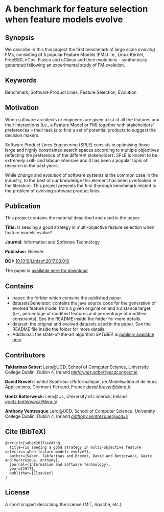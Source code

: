 # A benchmark for feature selection when feature models evolve


## Synopsis

We describe in this this project the first benchmark of large scale *evolving* FMs, consisting of 5 popular Feature Models (FMs) i.e., Linux Kernel, FreeBSD, eCos, Fiasco and uClinux and their evolutions – synthetically generated following an experimental study of FM evolution.

## Keywords

Benchmark, Software Product Lines, Feature Selection, Evolution

## Motivation

When software architects or engineers are given a list of all the features and their interactions (i.e., a Feature Model or FM) together with stakeholders’ preferences – their task is to find a set of potential products to suggest the decision makers. 

Software Product Lines Engineering (SPLE) consists in optimising those large and highly constrained search spaces according to multiple objectives reflecting the preference of the different stakeholders. SPLE is known to be extremely skill- and labour-intensive and it has been a popular topic of research in the past years.

While *change* and *evolution* of software systems is the common case in the industry, to the best of our knowledge this element has been overlooked in the literature. This project presents the first thorough benchmark related to the problem of evolving software product lines. 

## Publication

This project contains the material described and used in the paper:

**Title:** Is seeding a good strategy in multi-objective feature selection when feature models evolve?

**Journal:** Information and Software Technology

**Publisher:** Elsevier

**DOI:** [10.1016/j.infsof.2017.08.010](https://doi.org/10.1016/j.infsof.2017.08.010)

The paper is [available here for download](https://www.researchgate.net/publication/319401082_Is_seeding_a_good_strategy_in_multi-objective_feature_selection_when_feature_models_evolve)


## Contains

* paper: the forlder which contains the published paper.
* datasetsGenerator: contains the java source code for the generation of evolved feature model from a given original on and a distance target (i.e., percentage of modified features and percentrage of modified constraints). See the README inside the folder for more details.
* dataset: the original and evolved datasets used in the paper. See the README file inside the folder for more details.
* Additional: the state-of-the-art algorithm *SATIBEA* is [publicly available here](http://research.henard.net/SPL/ICSE_2015/).







## Contributors

**Takfarinas Saber:** 
Lero@UCD, School of Computer Science, University College Dublin, Dublin 4, Ireland
*takfarinas.saber@ucdconnect.ie*

**David Brevet:** Institut Supérieur d’Informatique, de Modelisation et de leurs Applications, Clermont-Ferrand, France
*david.brevet@isima.fr*

**Goetz Botterweck:** Lero@UL, University of Limerick, Ireland 
*goetz.botterweck@lero.ie*

**Anthony Ventresque** Lero@UCD, School of Computer Science, University College Dublin, Dublin 4, Ireland
*anthony.ventresque@ucd.ie*


## Cite (BibTeX)
```
@article{saber2017seeding,
  title={Is seeding a good strategy in multi-objective feature selection when feature models evolve?},
  author={Saber, Takfarinas and Brevet, David and Botterweck, Goetz and Ventresque, Anthony},
  journal={Information and Software Technology},
  year={2017},
  publisher={Elsevier}
}
```

## License

A short snippet describing the license (MIT, Apache, etc.)

